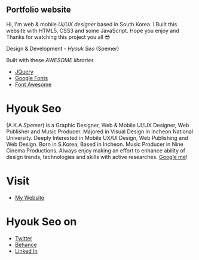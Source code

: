 ## Portfolio website  
Hi, I'm web & mobile *UI/UX designer* based in South Korea. I Built this website with HTML5, CSS3 and some JavaScript. Hope you enjoy and Thanks for watching this project you all 😎  
  
Design & Development - *Hyouk Seo* (Spemer)  
  
Built with these *AWESOME libraries*
* [JQuery][jquery]
* [Google Fonts][googlefonts]
* [Font Awesome][fontawesome]  
  
# Hyouk Seo  
(A.K.A *Spemer*) is a Graphic Designer, Web & Mobile UI/UX Designer, Web Publisher and Music Producer. Majored in Visual Design in Incheon National University. Deeply Interested in Mobile UX/UI Design, Web Publishing and Web Design. Born in S.Korea, Based in Incheon. Music Producer in Nine Cinema Productions. Always enjoy making an effort to enhance ability of design trends, technologies and skills with active researches. [Google me][googleme]!  
  
# Visit  
* [My Website][spemer]  
  
# Hyouk Seo on  
* [Twitter][twitter]
* [Behance][behance]
* [Linked In][linkedin]  



[spemer]: https://spemer.com/
[jquery]: https://jquery.com/
[fontawesome]: http://fontawesome.io/
[googlefonts]: https://fonts.google.com/
[googleme]: https://www.google.co.kr/?gfe_rd=cr&ei=2KVsWaTjKrHz8AfP1qz4Bw&gws_rd=ssl#q=spemer

[twitter]: https://twitter.com/OfficialSpemer
[behance]: https://behance.net/spemer
[linkedin]: https://www.linkedin.com/in/hyouk-seo-0b6801122/